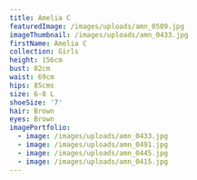 ```yaml
---
title: Amelia C
featuredImage: /images/uploads/amn_0509.jpg
imageThumbnail: /images/uploads/amn_0433.jpg
firstName: Amelia C
collection: Girls
height: 156cm
bust: 82cm
waist: 69cm
hips: 85cms
size: 6-8 L
shoeSize: '7'
hair: Brown
eyes: Brown
imagePortfolio:
  - image: /images/uploads/amn_0433.jpg
  - image: /images/uploads/amn_0491.jpg
  - image: /images/uploads/amn_0445.jpg
  - image: /images/uploads/amn_0415.jpg
---
```



